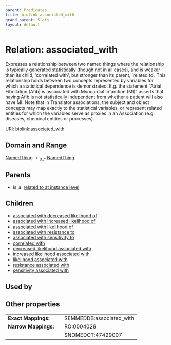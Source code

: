 ```yaml
---
parent: Predicates
title: biolink:associated_with
grand_parent: Slots
layout: default
---
```


# Relation: associated_with


Expresses a relationship between two named things where the relationship is typically generated statistically (though not in all cases), and is weaker than its child, 'correlated with', but stronger than its parent, 'related to'. This relationship holds between two concepts represented by variables for which a statistical  dependence is demonstrated.  E.g. the statement “Atrial Fibrillation (Afib) is associated with Myocardial  Infarction (MI)” asserts that having Afib is not statistically independent from whether a patient  will also have MI. Note that in Translator associations, the subject and object concepts may map exactly to  the statistical variables, or represent related entities for which the variables serve as proxies in an  Association (e.g. diseases, chemical entities or processes).

URI: [biolink:associated_with](https://w3id.org/biolink/vocab/associated_with)

## Domain and Range

[NamedThing](NamedThing.md) ->  <sub>0..\*</sub> [NamedThing](NamedThing.md)

## Parents

 *  is_a: [related to at instance level](related_to_at_instance_level.md)

## Children

 *  [associated with decreased likelihood of](associated_with_decreased_likelihood_of.md)
 *  [associated with increased likelihood of](associated_with_increased_likelihood_of.md)
 *  [associated with likelihood of](associated_with_likelihood_of.md)
 *  [associated with resistance to](associated_with_resistance_to.md)
 *  [associated with sensitivity to](associated_with_sensitivity_to.md)
 *  [correlated with](correlated_with.md)
 *  [decreased likelihood associated with](decreased_likelihood_associated_with.md)
 *  [increased likelihood associated with](increased_likelihood_associated_with.md)
 *  [likelihood associated with](likelihood_associated_with.md)
 *  [resistance associated with](resistance_associated_with.md)
 *  [sensitivity associated with](sensitivity_associated_with.md)

## Used by


## Other properties

|  |  |  |
| --- | --- | --- |
| **Exact Mappings:** | | SEMMEDDB:associated_with |
| **Narrow Mappings:** | | RO:0004029 |
|  | | SNOMEDCT:47429007 |

